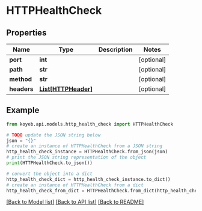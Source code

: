 # HTTPHealthCheck


## Properties

Name | Type | Description | Notes
------------ | ------------- | ------------- | -------------
**port** | **int** |  | [optional] 
**path** | **str** |  | [optional] 
**method** | **str** |  | [optional] 
**headers** | [**List[HTTPHeader]**](HTTPHeader.md) |  | [optional] 

## Example

```python
from koyeb.api.models.http_health_check import HTTPHealthCheck

# TODO update the JSON string below
json = "{}"
# create an instance of HTTPHealthCheck from a JSON string
http_health_check_instance = HTTPHealthCheck.from_json(json)
# print the JSON string representation of the object
print(HTTPHealthCheck.to_json())

# convert the object into a dict
http_health_check_dict = http_health_check_instance.to_dict()
# create an instance of HTTPHealthCheck from a dict
http_health_check_from_dict = HTTPHealthCheck.from_dict(http_health_check_dict)
```
[[Back to Model list]](../README.md#documentation-for-models) [[Back to API list]](../README.md#documentation-for-api-endpoints) [[Back to README]](../README.md)


